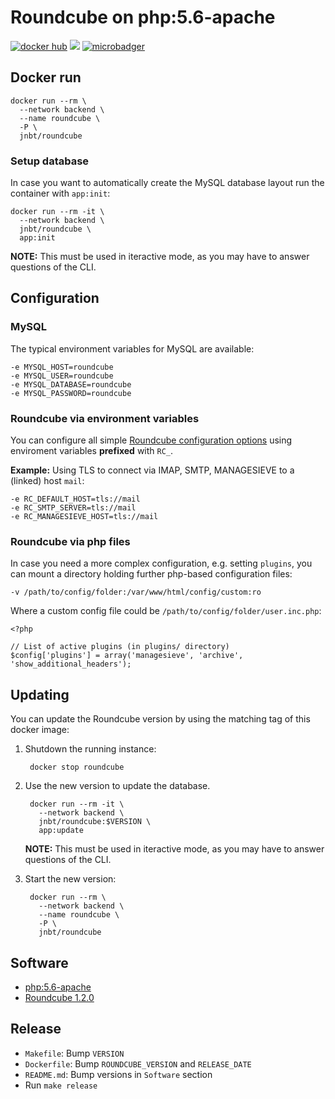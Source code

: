# Roundcube on php:5.6-apache

[![docker hub](https://img.shields.io/badge/docker-image-blue.svg?style=flat)](https://registry.hub.docker.com/u/jnbt/roundcube/)
[![](https://images.microbadger.com/badges/version/jnbt/roundcube.svg)](https://registry.hub.docker.com/u/jnbt/roundcube/)
[![microbadger](https://images.microbadger.com/badges/image/jnbt/roundcube.svg)](https://microbadger.com/images/jnbt/roundcube)

## Docker run

    docker run --rm \
      --network backend \
      --name roundcube \
      -P \
      jnbt/roundcube

### Setup database

In case you want to automatically create the MySQL database layout run the container with `app:init`:

    docker run --rm -it \
      --network backend \
      jnbt/roundcube \
      app:init
      
**NOTE:** This must be used in iteractive mode, as you may have to answer questions of the CLI.

## Configuration

### MySQL

The typical environment variables for MySQL are available:

```
-e MYSQL_HOST=roundcube
-e MYSQL_USER=roundcube
-e MYSQL_DATABASE=roundcube
-e MYSQL_PASSWORD=roundcube
```

### Roundcube via environment variables

You can configure all simple [Roundcube configuration options](https://github.com/roundcube/roundcubemail/wiki/Configuration)
using enviroment variables **prefixed** with `RC_`.

**Example:** Using TLS to connect via IMAP, SMTP, MANAGESIEVE to a (linked) host `mail`:

```
-e RC_DEFAULT_HOST=tls://mail
-e RC_SMTP_SERVER=tls://mail
-e RC_MANAGESIEVE_HOST=tls://mail
```

### Roundcube via php files

In case you need a more complex configuration, e.g. setting `plugins`,
you can mount a directory holding further php-based configuration files:

```
-v /path/to/config/folder:/var/www/html/config/custom:ro
```

Where a custom config file could be `/path/to/config/folder/user.inc.php`:

```
<?php

// List of active plugins (in plugins/ directory)
$config['plugins'] = array('managesieve', 'archive', 'show_additional_headers');
```

## Updating

You can update the Roundcube version by using the matching tag of this docker image:

1. Shutdown the running instance:

    	docker stop roundcube

2. Use the new version to update the database.

	    docker run --rm -it \
	      --network backend \
	      jnbt/roundcube:$VERSION \
	      app:update

    **NOTE:** This must be used in iteractive mode, as you may have to answer questions of the CLI.


3. Start the new version:

	    docker run --rm \
	      --network backend \
	      --name roundcube \
	      -P \
	      jnbt/roundcube


## Software

* [php:5.6-apache](https://hub.docker.com/_/php/)
* [Roundcube 1.2.0](https://roundcube.net)

## Release

* `Makefile`: Bump `VERSION`
* `Dockerfile`: Bump `ROUNDCUBE_VERSION` and `RELEASE_DATE`
* `README.md`: Bump versions in `Software` section
* Run `make release`
